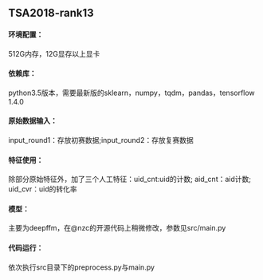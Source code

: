 ## TSA2018-rank13
#### 环境配置：
512G内存，12G显存以上显卡
#### 依赖库：
python3.5版本，需要最新版的sklearn，numpy，tqdm，pandas，tensorflow 1.4.0
#### 原始数据输入：
input_round1：存放初赛数据;input_round2：存放复赛数据
#### 特征使用：
除部分原始特征外，加了三个人工特征：uid_cnt:uid的计数; aid_cnt：aid计数; uid_cvr：uid的转化率
#### 模型：
主要为deepffm，在@nzc的开源代码上稍微修改，参数见src/main.py
#### 代码运行：
依次执行src目录下的preprocess.py与main.py

